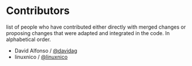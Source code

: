 # Contributors

list of people who have contributed either directly with merged changes or proposing changes that were adapted and integrated in the code. In alphabetical order.

- David Alfonso / [@davidag](https://github.com/davidag)
- linuxnico / [@linuxnico](https://github.com/linuxnico)
